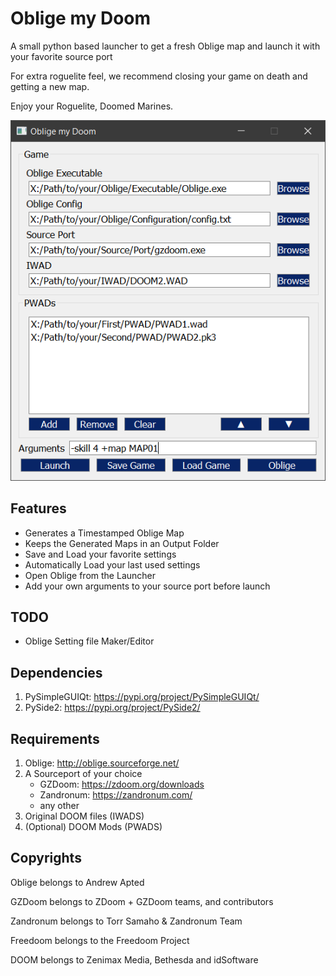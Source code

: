 # Oblige my Doom

A small python based launcher to get a fresh Oblige map and launch it with your favorite source port

For extra roguelite feel, we recommend closing your game on death and getting a new map.

Enjoy your Roguelite, Doomed Marines.

![Screenshot](https://raw.githubusercontent.com/DragonFlayer/oblige-my-doom/master/Screen.png)

Features
------------

- Generates a Timestamped Oblige Map
- Keeps the Generated Maps in an Output Folder
- Save and Load your favorite settings
- Automatically Load your last used settings
- Open Oblige from the Launcher
- Add your own arguments to your source port before launch

TODO
------------

- Oblige Setting file Maker/Editor

Dependencies
------------

1. PySimpleGUIQt: https://pypi.org/project/PySimpleGUIQt/
2. PySide2: https://pypi.org/project/PySide2/

Requirements
------------

1. Oblige: http://oblige.sourceforge.net/
2. A Sourceport of your choice
   - GZDoom: https://zdoom.org/downloads
   - Zandronum: https://zandronum.com/
   - any other
3. Original DOOM files (IWADS)
4. (Optional) DOOM Mods (PWADS)

Copyrights
----------

Oblige belongs to Andrew Apted

GZDoom belongs to ZDoom + GZDoom teams, and contributors

Zandronum belongs to Torr Samaho & Zandronum Team

Freedoom belongs to the Freedoom Project

DOOM belongs to Zenimax Media, Bethesda and idSoftware
